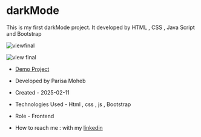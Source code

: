 # darkMode
This is my first darkMode project. It developed by HTML , CSS , Java Script and Bootstrap

![viewfinal]()

![view final]()

- [Demo Project]()

- Developed by Parisa Moheb

- Created - 2025-02-11

- Technologies Used - Html , css , js , Bootstrap

- Role - Frontend

- How to reach me : with my [linkedin](https://www.linkedin.com/in/Parisa-moheb)
